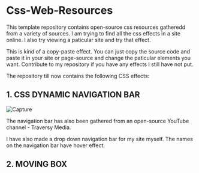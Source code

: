 # Css-Web-Resources


This template repository contains open-source css resources gatheredd from a variety of sources. I am trying to find all the css effects in a site online. I also try viewing a paticular site and try that effect. 
 
This is kind of a copy-paste effect. You can just copy the source code and paste it in your site or page-source and change the paticular elements you want. Contribute to my repository if you have any effects I still have not put. 


The repository till now contains the following CSS effects:



## 1. CSS DYNAMIC NAVIGATION BAR
![Capture](https://user-images.githubusercontent.com/64773763/91126876-a7b62f00-e6c2-11ea-8d8d-db7b3787db2d.JPG)

The navigation bar has also been gathered from an open-source YouTube channel - Traversy Media.

I have also made a drop down navigation bar for my site myself. 
The names on the navigation bar have hover effect. 

## 2. MOVING BOX 


